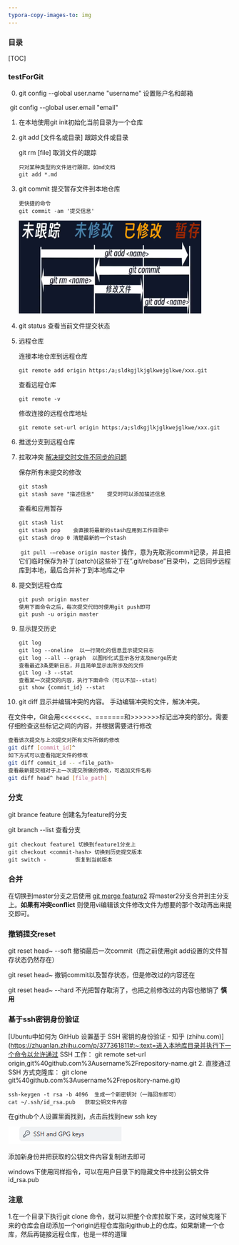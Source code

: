 ```yaml
---
typora-copy-images-to: img
---
```

###  目录

[TOC]


### testForGit
0. git config --global user.name "username" 设置账户名和邮箱

​		git config --global user.email "email"

1. 在本地使用git init初始化当前目录为一个仓库

2. git add [文件名或目录]       跟踪文件或目录

   git rm [file]   取消文件的跟踪

   ```
   只对某种类型的文件进行跟踪，如md文档
   git add *.md  
   ```

3. git commit 提交暂存文件到本地仓库

   ```
   更快捷的命令
   git commit -am '提交信息'  
   ```

   <img src="img\QQ截图20230815170955.png" alt="QQ截图20230815170955" style="zoom:40%;" />

4. git status 查看当前文件提交状态

5. 远程仓库

   连接本地仓库到远程仓库

   ```shell
   git remote add origin https:/a;sldkgjlkjglkwejglkwe/xxx.git
   ```

   查看远程仓库

   ```shell
   git remote -v
   ```

   修改连接的远程仓库地址

   ```shell
   git remote set-url origin https:/a;sldkgjlkjglkwejglkwe/xxx.git 
   ```

6. 推送分支到远程仓库

7. 拉取冲突 [解决提交时文件不同步的问题](https://blog.csdn.net/m0_52316372/article/details/127446080?ops_request_misc=&request_id=&biz_id=102&utm_term=%20failed%20to%20push%20some%20refs%20to%20%27&utm_medium=distribute.pc_search_result.none-task-blog-2~all~sobaiduweb~default-1-127446080.142^v92^control&spm=1018.2226.3001.4187)  

   保存所有未提交的修改

   ```
   git stash
   git stash save "描述信息"    提交时可以添加描述信息
   ```

   查看和应用暂存

   ```
   git stash list
   git stash pop    会直接将最新的stash应用到工作目录中
   git stash drop 0 清楚最新的一个stash
   ```

   ​	`git pull -–rebase origin master` 操作，意为先取消commit记录，并且把它们临时保存为补丁(patch)(这些补丁在”.git/rebase”目录中)，之后同步远程库到本地，最后合并补丁到本地库之中

8. 提交到远程仓库

   ```
   git push origin master
   使用下面命令之后，每次提交代码时使用git push即可
   git push -u origin master
   ```

9. 显示提交历史

   ```
   git log
   git log --oneline  以一行简化的信息显示提交日志
   git log --all --graph  以图形化式显示各分支及merge历史
   查看最近3条更新日志，并且简单显示出所涉及的文件
   git log -3 --stat
   查看某一次提交的内容，执行下面命令（可以不加--stat）
   git show {commit_id} --stat
   ```

10. git diff 显示并编辑冲突的内容。 手动编辑冲突的文件，解决冲突。

​      在文件中，Git会用<<<<<<<、=======和>>>>>>>标记出冲突的部分。需要仔细检查这些标记之间的内容，并根据需要进行修改

```bash
查看该次提交与上次提交对所有文件所做的修改
git diff [commit_id]^
如下方式可以查看指定文件的修改
git diff commit_id -- <file_path>
查看最新提交相对于上一次提交所做的修改，可选加文件名称
git diff head^ head [file_path]
```





### 分支

git brance feature 创建名为feature的分支

git branch --list 查看分支

```
git checkout feature1 切换到feature1分支上
git checkout <commit-hash> 切换到历史提交版本
git switch -         恢复到当前版本
```


### 合并

在切换到master分支之后使用 <u>git merge feature2</u>  将master2分支合并到主分支上。**如果有冲突conflict** 则使用vi编辑该文件修改文件为想要的那个改动再出来提交即可。



### 撤销提交reset

git reset head~ --soft   撤销最后一次commit（而之前使用git add设置的文件暂存状态仍然存在）

git reset head~             撤销commit以及暂存状态，但是修改过的内容还在

git reset head~ --hard 不光把暂存取消了，也把之前修改过的内容也撤销了  **慎用** 



### 基于ssh密钥身份验证

[Ubuntu中如何为 GitHub 设置基于 SSH 密钥的身份验证 - 知乎 (zhihu.com)](https://zhuanlan.zhihu.com/p/377361811#:~:text=进入本地库目录并执行下一个命令以允许通过 SSH 工作： git remote set-url origin,git%40github.com%3Ausername%2Frepository-name.git 2. 直接通过 SSH 方式克隆库： git clone git%40github.com%3Ausername%2Frepository-name.git) 

```
ssh-keygen -t rsa -b 4096  生成一个新密钥对（一路回车即可）
cat ~/.ssh/id_rsa.pub   获取公钥文件内容
```

在github个人设置里面找到，点击后找到new ssh key

![image-20240315173453142](img\image-20240315173453142.png)

添加新身份并把获取的公钥文件内容复制进去即可

windows下使用同样指令，可以在用户目录下的隐藏文件中找到公钥文件id_rsa.pub

### 注意

1.在一个目录下执行git clone 命令，就可以把整个仓库拉取下来，这时候克隆下来的仓库会自动添加一个origin远程仓库指向github上的仓库。如果新建一个仓库，然后再链接远程仓库，也是一样的道理

